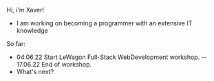 Hi, i'm Xaver!

- I am working on becoming a programmer with an extensive IT knowledge

So far:

- 04.06.22 Start LeWagon Full-Stack WebDevelopment workshop.
  -- 17.06.22 End of workshop.
- What's next?

<!--
**xabr/xabr** is a ✨ _special_ ✨ repository because its `README.md` (this file) appears on your GitHub profile.
--> 

